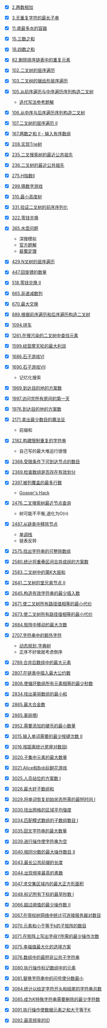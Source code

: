 - [x] [2.两数相加](https://leetcode.cn/problems/add-two-numbers/ )
- [x] [3.无重复字符的最长子串](https://leetcode.cn/problems/longest-substring-without-repeating-characters/ )
- [x] [11.盛最多水的容器](https://leetcode.cn/problems/container-with-most-water/)
- [x] [15.三数之和](https://leetcode.cn/problems/3sum)
- [x] [18.四数之和](https://leetcode.cn/problems/4sum)
- [x] [82.删除排序链表中的重复元素](https://leetcode.cn/problems/remove-duplicates-from-sorted-list-ii/ )
- [x] [102.二叉树的层序遍历](https://leetcode.cn/problems/binary-tree-level-order-traversal/)
- [x] [103.二叉树的锯齿形层序遍历](https://leetcode.cn/problems/binary-tree-zigzag-level-order-traversal/)
- [x] [105.从前序遍历与中序遍历序列构造二叉树](https://leetcode.cn/problems/construct-binary-tree-from-preorder-and-inorder-traversal/)

  - [迭代写法参考题解](https://leetcode.cn/problems/construct-binary-tree-from-preorder-and-inorder-traversal/solutions/255811/cong-qian-xu-yu-zhong-xu-bian-li-xu-lie-gou-zao-9/)

- [x] [106.从中序与后序遍历序列构造二叉树](https://leetcode.cn/problems/construct-binary-tree-from-inorder-and-postorder-traversal/)
- [x] [107.二叉树的层序遍历 II](https://leetcode.cn/problems/binary-tree-level-order-traversal-ii/)
- [x] [167.两数之和 II - 输入有序数组](https://leetcode.cn/problems/two-sum-ii-input-array-is-sorted/)
- [x] [208.实现Trie树](https://leetcode.cn/problems/implement-trie-prefix-tree/ )
- [x] [235.二叉搜索树的最近公共祖先](https://leetcode.cn/problems/lowest-common-ancestor-of-a-binary-search-tree/)
- [x] [236.二叉树的最近公共祖先](https://leetcode.cn/problems/lowest-common-ancestor-of-a-binary-tree/)
- [x] [275.H指数II](https://leetcode.cn/problems/h-index-ii/ )
- [x] [299.猜数字游戏](https://leetcode.cn/problems/bulls-and-cows/)
- [x] [310.最小高度树](https://leetcode.cn/problems/minimum-height-trees/)
- [x] [331.验证二叉树的前序序列化](https://leetcode.cn/problems/verify-preorder-serialization-of-a-binary-tree/)
- [x] [322.零钱兑换](https://leetcode.cn/problems/coin-change/)
- [x] [365.水壶问题](https://leetcode.cn/problems/number-of-boomerangs/ )

  - 深搜模拟
  - [官方题解](https://leetcode.cn/problems/water-and-jug-problem/solutions/161010/shui-hu-wen-ti-by-leetcode-solution/)
  - [裴蜀定理](https://baike.baidu.com/item/%E8%A3%B4%E8%9C%80%E5%AE%9A%E7%90%86)

- [x] [429.N叉树的层序遍历](https://leetcode.cn/problems/n-ary-tree-level-order-traversal/)
- [x] [447.回旋镖的数量](https://leetcode.cn/problems/number-of-boomerangs/)
- [x] [518.零钱兑换 II](https://leetcode.cn/problems/coin-change-ii/)
- [x] [665.非递减数列](https://leetcode.cn/problems/non-decreasing-array/)
- [x] [670.最大交换](https://leetcode.cn/problems/maximum-swap/)
- [x] [889.根据前序遍历和后序遍历构造二叉树](https://leetcode.cn/problems/construct-binary-tree-from-preorder-and-postorder-traversal/)
- [x] [1094.拼车](https://leetcode.cn/problems/car-pooling/)
- [x] [1261.在搜污染的二叉树中查找元素](https://leetcode.cn/problems/find-elements-in-a-contaminated-binary-tree/)
- [x] [1599.经营摩天轮的最大利润](https://leetcode.cn/problems/maximum-profit-of-operating-a-centennial-wheel/)
- [x] [1686.石子游戏VI](https://leetcode.cn/problems/stone-game-vi/)
- [x] [1690.石子游戏VII](https://leetcode.cn/problems/stone-game-vii/)

  - 记忆化搜索

- [x] [1969.到达目的地的方案数](https://leetcode.cn/problems/minimum-non-zero-product-of-the-array-elements)
- [x] [1997.访问完所有房间的第一天](https://leetcode.cn/problems/first-day-where-you-have-been-in-all-the-rooms/)
- [x] [1976.到达目的地的方案数](https://leetcode.cn/problems/number-of-ways-to-arrive-at-destination/)
- [x] [2171.拿出最少数目的魔法豆](https://leetcode.cn/problems/removing-minimum-number-of-magic-beans/)

  - 前缀和

- [x] [2182.构建限制重复的字符串](https://leetcode.cn/problems/construct-string-with-repeat-limit/)

  - 自己写的最大堆运行很慢

- [x] [2368.受限条件下可到达节点的数目](https://leetcode.cn/problems/reachable-nodes-with-restrictions/)
- [x] [2369.检查数组是否存在有效划分](https://leetcode.cn/problems/check-if-there-is-a-valid-partition-for-the-array/)
- [x] [2397.被列覆盖的最多行数](https://leetcode.cn/problems/maximum-rows-covered-by-columns/)

    - [Gosper's Hack](https://zhuanlan.zhihu.com/p/360512296)

- [x] [2476.二叉搜索树最近节点查询](https://leetcode.cn/problems/closest-nodes-queries-in-a-binary-search-tree/)

  - 树可能不平衡,退化为O(n)

- [x] [2487.从链表中移除节点](https://leetcode.cn/problems/remove-nodes-from-linked-list/)

    - [单调栈](https://blog.csdn.net/qq_58035032/article/details/129581665)
    - 链表反转

- [x] [2575.找出字符串的可整除数组](https://leetcode.cn/problems/find-the-divisibility-array-of-a-string/)
- [x] [2580.统计将重叠区间合并成组的方案数](https://leetcode.cn/problems/count-ways-to-group-overlapping-ranges/)
- [x] [2583.二叉树中的第K大层和](https://leetcode.cn/problems/kth-largest-sum-in-a-binary-tree/)
- [x] [2641.二叉树的堂兄弟节点 II](https://leetcode.cn/problems/cousins-in-binary-tree-ii/)
- [x] [2645.构造有效字符串的最少插入数](https://leetcode.cn/problems/minimum-additions-to-make-valid-string/)
- [x] [2671.使二叉树所有路径值相等的最小代价](https://leetcode.cn/problems/frequency-tracker/description/)
- [x] [2673.使二叉树所有路径值相等的最小代价](https://leetcode.cn/problems/make-costs-of-paths-equal-in-a-binary-tree/)
- [x] [2684.矩阵中移动的最大次数](https://leetcode.cn/problems/maximum-number-of-moves-in-a-grid/)
- [x] [2707.字符串中的额外字符](https://leetcode.cn/problems/extra-characters-in-a-string/)

    - [动态规划,字典树](https://leetcode.cn/problems/extra-characters-in-a-string/solutions/2590667/zi-fu-chuan-zhong-de-e-wai-zi-fu-by-leet-f0lu/)
    - 正序不好做就考虑倒序

- [x] [2789.合并后数组中的最大元素](https://leetcode.cn/problems/largest-element-in-an-array-after-merge-operations/)
- [x] [2807.在链表中插入最大公约数](https://leetcode.cn/problems/insert-greatest-common-divisors-in-linked-list/)
- [x] [2808.使循环数组所有元素相等的最少秒数](https://leetcode.cn/problems/minimum-seconds-to-equalize-a-circular-array/)
- [x] [2834.找出美丽数组的最小和](https://leetcode.cn/problems/find-the-minimum-possible-sum-of-a-beautiful-array/)
- [x] [2865.最大合金数](https://leetcode.cn/problems/maximum-number-of-alloys/)
- [x] [2865.美丽塔I](https://leetcode.cn/problems/beautiful-towers-i/)
- [x] [2952.需要添加的硬币的最小数量](https://leetcode.cn/problems/minimum-number-of-coins-to-be-added/)
- [x] [3015.输入单词需要的最少按键次数 II](https://leetcode.cn/problems/minimum-number-of-pushes-to-type-word-ii/)
- [x] [3016.按距离统计房屋对数目I](https://leetcode.cn/problems/count-the-number-of-houses-at-a-certain-distance-i/)
- [x] [3020.子集中元素的最大数量](https://leetcode.cn/problems/find-the-maximum-number-of-elements-in-subset/)
- [x] [3021.Alice和Bob玩鲜花游戏](https://leetcode.cn/problems/alice-and-bob-playing-flower-game/)
- [x] [3025.人员站位的方案数 I](https://leetcode.cn/problems/find-the-number-of-ways-to-place-people-i/)
- [x] [3026.最大好子数组和](https://leetcode.cn/problems/maximum-good-subarray-sum/)
- [x] [3029.将单词恢复初始状态所需的最短时间 I](https://leetcode.cn/problems/minimum-time-to-revert-word-to-initial-state-i/)
- [x] [3030.找出网格的区域平均强度](https://leetcode.cn/problems/find-the-grid-of-region-average/)
- [x] [3034.匹配模式数组的子数组数目 I](https://leetcode.cn/problems/number-of-subarrays-that-match-a-pattern-i/)
- [x] [3035.回文字符串的最大数量](https://leetcode.cn/problems/maximum-palindromes-after-operations/)
- [x] [3039.进行操作使字符串为空](https://leetcode.cn/problems/apply-operations-to-make-string-empty/)
- [x] [3040.相同分数的最大操作数目 II](https://leetcode.cn/problems/maximum-number-of-operations-with-the-same-score-ii/)
- [x] [3043.最长公共前缀的长度](https://leetcode.cn/problems/find-the-length-of-the-longest-common-prefix/)
- [x] [3044.出现频率最高的素数](https://leetcode.cn/problems/most-frequent-prime/)
- [x] [3047.求交集区域内的最大正方形面积](https://leetcode.cn/problems/find-the-largest-area-of-square-inside-two-rectangles/)
- [x] [3048.标记所有下标的最早秒数 I](https://leetcode.cn/problems/earliest-second-to-mark-indices-i/)
- [x] [3066.超过阈值的最少操作数 II](https://leetcode.cn/problems/minimum-operations-to-exceed-threshold-value-ii/)
- [x] [3067.在带权树网络中统计可连接服务器对数目](https://leetcode.cn/problems/count-pairs-of-connectable-servers-in-a-weighted-tree-network/)
- [x] [3070.元素和小于等于k的子矩阵的数目](https://leetcode.cn/problems/count-submatrices-with-top-left-element-and-sum-less-than-k/)
- [x] [3071.在矩阵上写出字母Y所需的最少操作次数](https://leetcode.cn/problems/minimum-operations-to-write-the-letter-y-on-a-grid/)
- [x] [3075.幸福值最大化的选择方案](https://leetcode.cn/problems/maximize-happiness-of-selected-children/)
- [x] [3076.数组中的最短非公共子字符串](https://leetcode.cn/problems/shortest-uncommon-substring-in-an-array/)
- [x] [3080.执行操作标记数组中的元素](https://leetcode.cn/problems/mark-elements-on-array-by-performing-queries/)
- [x] [3081.替换字符串中的问号使分数最小](https://leetcode.cn/problems/replace-question-marks-in-string-to-minimize-its-value/)
- [x] [3084.统计以给定字符开头和结尾的字符串总数](https://leetcode.cn/problems/count-substrings-starting-and-ending-with-given-character/)
- [x] [3085.成为K特殊字符串需要删除的最少字符数](https://leetcode.cn/problems/minimum-deletions-to-make-string-k-special/)
- [x] [3091.执行操作使数据元素之和大于等于K](https://leetcode.cn/problems/apply-operations-to-make-sum-of-array-greater-than-or-equal-to-k/)
- [x] [3092.最高频率的ID](https://leetcode.cn/problems/most-frequent-ids/)